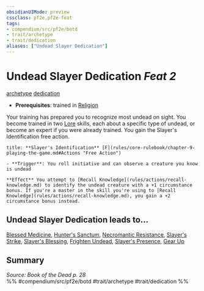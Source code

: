 ```yaml
---
obsidianUIMode: preview
cssclass: pf2e,pf2e-feat
tags:
- compendium/src/pf2e/botd
- trait/archetype
- trait/dedication
aliases: ["Undead Slayer Dedication"]
---
```

# Undead Slayer Dedication  *Feat 2*  
[archetype](rules/traits/archetype.md "Archetype Feat Trait")  [dedication](rules/traits/dedication.md "Dedication Feat Trait")  

- **Prerequisites**: trained in [Religion](compendium/skills.md#Religion)

Your training has prepared you to recognize most undead on sight. You become trained in two [Lore](compendium/skills.md#Lore) skills, each about a specific type of undead, or become an expert if you were already trained. You gain the Slayer's Identification free action.

```ad-embed-ability
title: **Slayer's Identification** [F](rules/core-rulebook/chapter-9-playing-the-game.md#Actions "Free Action")

- **Trigger**: You roll initiative and can observe a creature you know is undead

**Effect** You attempt to [Recall Knowledge](rules/actions/recall-knowledge.md) to identify the undead creature with a +1 circumstance bonus. If you're a master in the skill you're using to [Recall Knowledge](rules/actions/recall-knowledge.md), you gain a +2 circumstance bonus instead.
```

## Undead Slayer Dedication leads to...

[Blessed Medicine](compendium/feats/blessed-medicine-botd.md), [Hunter's Sanctum](compendium/feats/hunters-sanctum-botd.md), [Necromantic Resistance](compendium/feats/necromantic-resistance-botd.md), [Slayer's Strike](compendium/feats/slayers-strike-botd.md), [Slayer's Blessing](compendium/feats/slayers-blessing-botd.md), [Frighten Undead](compendium/feats/frighten-undead-botd.md), [Slayer's Presence](compendium/feats/slayers-presence-botd.md), [Gear Up](compendium/feats/gear-up-botd.md)

## Summary

*Source: Book of the Dead p. 28*  
%% #compendium/src/pf2e/botd #trait/archetype #trait/dedication %%